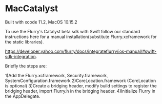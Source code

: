 # MacCatalyst
Built with xcode 11.2, MacOS 10.15.2

To use the Flurry's Catalyst beta sdk with Swift follow our standard instructions here for a manual installation(substitute Flurry.xcframework for the static libraries).

https://developer.yahoo.com/flurry/docs/integrateflurry/ios-manual/#swift-sdk-integration.

Briefly the steps are:

1)Add the Flurry.xcframework, Security.framework, SystemConfiguration.framework
2)CoreLocation.framework (CoreLocation is optional)
3)Create a bridging header, modify build settings to register the bridging header, import Flurry.h in the bridging header.
4)Initialize Flurry in the AppDelegate.
